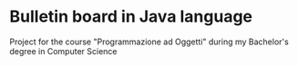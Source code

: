 # Bulletin board in Java language
Project for the course "Programmazione ad Oggetti" during my Bachelor's degree in Computer Science
